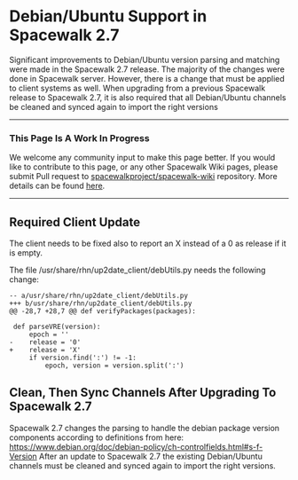 # Debian/Ubuntu Support in Spacewalk 2.7

Significant improvements to Debian/Ubuntu version parsing and matching were made in the Spacewalk 2.7 release.  The majority of the changes were done in Spacewalk server.  However, there is a change that must be applied to client systems as well.  When upgrading from a previous Spacewalk release to Spacewalk 2.7, it is also required that all Debian/Ubuntu channels be cleaned and synced again to import the right versions

----
### This Page Is A Work In Progress
We welcome any community input to make this page better.  If you would like to contribute to this page, or any other Spacewalk Wiki pages, please submit Pull request to [spacewalkproject/spacewalk-wiki](https://github.com/spacewalkproject/spacewalk-wiki) repository.  More details can be found [here](WikiContribute).

----

## Required Client Update
The client needs to be fixed also to report an X instead of a 0 as release if it is empty.

The file /usr/share/rhn/up2date_client/debUtils.py needs the following change:

    -- a/usr/share/rhn/up2date_client/debUtils.py
    +++ b/usr/share/rhn/up2date_client/debUtils.py
    @@ -28,7 +28,7 @@ def verifyPackages(packages):
     
     def parseVRE(version):
         epoch = ''
    -    release = '0'
    +    release = 'X'
         if version.find(':') != -1:
             epoch, version = version.split(':')


## Clean, Then Sync Channels After Upgrading To Spacewalk 2.7
Spacewalk 2.7 changes the parsing to handle the debian package version components according to definitions from here: https://www.debian.org/doc/debian-policy/ch-controlfields.html#s-f-Version
After an update to Spacewalk 2.7 the existing Debian/Ubuntu channels must be cleaned and synced again to import the right versions.


